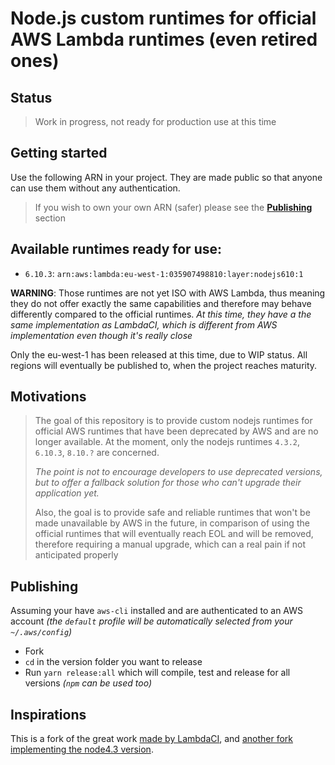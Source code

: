 # Node.js custom runtimes for official AWS Lambda runtimes (even retired ones)

## Status

> Work in progress, not ready for production use at this time

## Getting started

Use the following ARN in your project. They are made public so that anyone can use them without any authentication.

> If you wish to own your own ARN (safer) please see the **[Publishing](#publishing)** section


## Available runtimes ready for use:

- `6.10.3`: `arn:aws:lambda:eu-west-1:035907498810:layer:nodejs610:1`

**WARNING**: Those runtimes are not yet ISO with AWS Lambda, thus meaning they do not offer exactly the same capabilities and therefore may behave differently compared to the official runtimes.
_At this time, they have a the same implementation as LambdaCI, which is different from AWS implementation even though it's really close_

Only the eu-west-1 has been released at this time, due to WIP status. All regions will eventually be published to, when the project reaches maturity.

## Motivations

> The goal of this repository is to provide custom nodejs runtimes for official AWS runtimes that have been deprecated by AWS and are no longer available.
> At the moment, only the nodejs runtimes `4.3.2`,  `6.10.3`, `8.10.?` are concerned.
>
> _The point is not to encourage developers to use deprecated versions, but to offer a fallback solution for those who can't upgrade their application yet._
>
> Also, the goal is to provide safe and reliable runtimes that won't be made unavailable by AWS in the future, 
in comparison of using the official runtimes that will eventually reach EOL and will be removed, therefore requiring a manual upgrade,
which can a real pain if not anticipated properly

## Publishing

Assuming your have `aws-cli` installed and are authenticated to an AWS account _(the `default` profile will be automatically selected from your `~/.aws/config`)_

- Fork
- `cd` in the version folder you want to release
- Run `yarn release:all` which will compile, test and release for all versions _(`npm` can be used too)_

## Inspirations

This is a fork of the great work [made by LambdaCI](https://github.com/lambci/node-custom-lambda), and [another fork implementing the node4.3 version](https://github.com/daffinity/node-custom-lambda).
